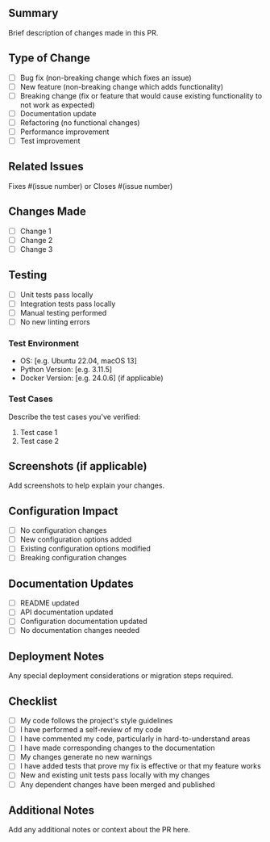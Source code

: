 ## Summary
Brief description of changes made in this PR.

## Type of Change
- [ ] Bug fix (non-breaking change which fixes an issue)
- [ ] New feature (non-breaking change which adds functionality)
- [ ] Breaking change (fix or feature that would cause existing functionality to not work as expected)
- [ ] Documentation update
- [ ] Refactoring (no functional changes)
- [ ] Performance improvement
- [ ] Test improvement

## Related Issues
Fixes #(issue number) or Closes #(issue number)

## Changes Made
- [ ] Change 1
- [ ] Change 2
- [ ] Change 3

## Testing
- [ ] Unit tests pass locally
- [ ] Integration tests pass locally
- [ ] Manual testing performed
- [ ] No new linting errors

### Test Environment
- OS: [e.g. Ubuntu 22.04, macOS 13]
- Python Version: [e.g. 3.11.5]
- Docker Version: [e.g. 24.0.6] (if applicable)

### Test Cases
Describe the test cases you've verified:
1. Test case 1
2. Test case 2

## Screenshots (if applicable)
Add screenshots to help explain your changes.

## Configuration Impact
- [ ] No configuration changes
- [ ] New configuration options added
- [ ] Existing configuration options modified
- [ ] Breaking configuration changes

## Documentation Updates
- [ ] README updated
- [ ] API documentation updated
- [ ] Configuration documentation updated
- [ ] No documentation changes needed

## Deployment Notes
Any special deployment considerations or migration steps required.

## Checklist
- [ ] My code follows the project's style guidelines
- [ ] I have performed a self-review of my code
- [ ] I have commented my code, particularly in hard-to-understand areas
- [ ] I have made corresponding changes to the documentation
- [ ] My changes generate no new warnings
- [ ] I have added tests that prove my fix is effective or that my feature works
- [ ] New and existing unit tests pass locally with my changes
- [ ] Any dependent changes have been merged and published

## Additional Notes
Add any additional notes or context about the PR here.